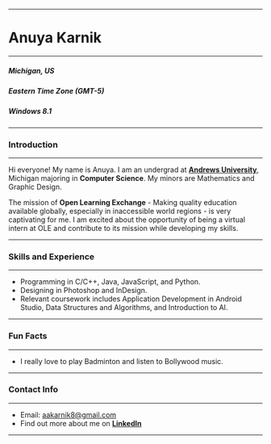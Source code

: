 ***
# Anuya Karnik
***
##### **Michigan, US**
##### **Eastern Time Zone (GMT-5)**
##### **Windows 8.1**
___
### Introduction
___
Hi everyone! My name is Anuya. I am an undergrad at **[Andrews University](https://www.andrews.edu/)**, Michigan majoring in **Computer Science**. My minors are Mathematics and Graphic Design.

The mission of **Open Learning Exchange** - Making quality education available globally, especially in inaccessible world regions - is very captivating for me. I am excited about the opportunity of being a virtual intern at OLE and contribute to its mission while developing my skills.
___
### Skills and Experience
___
- Programming in C/C++, Java, JavaScript, and Python.
- Designing in Photoshop and InDesign.
- Relevant coursework includes Application Development in Android Studio, Data Structures and Algorithms, and Introduction to AI.
___
### Fun Facts
___
- I really love to play Badminton and listen to Bollywood music.
___
### Contact Info
___
- Email: aakarnik8@gmail.com
- Find out more about me on **[LinkedIn](https://www.linkedin.com/in/anuya-karnik-7a9515b5)**
___
